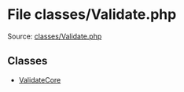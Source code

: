 File classes/Validate.php
=========

Source: [classes/Validate.php](https://github.com/PrestaShop/PrestaShop/blob/1.5.0.3/classes/Validate.php)


Classes
-------

* [ValidateCore](class.ValidateCore.md)

